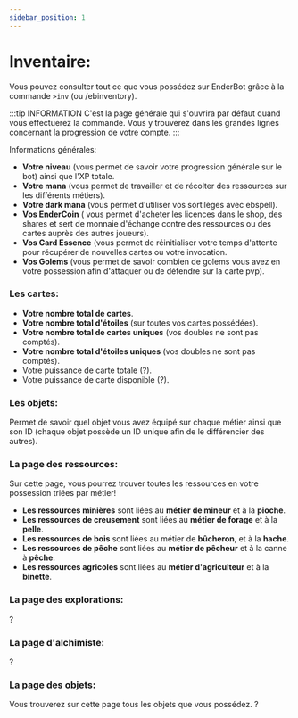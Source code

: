 ```yaml
---
sidebar_position: 1
---
```

# Inventaire:

Vous pouvez consulter tout ce que vous possédez sur EnderBot grâce à la commande `>inv` (ou /ebinventory).

:::tip INFORMATION
C'est la page générale qui s'ouvrira par défaut quand vous effectuerez la commande. Vous y trouverez dans les grandes lignes concernant la progression de votre compte.
:::

Informations générales:

- **Votre niveau** (vous permet de savoir votre progression générale sur le bot) ainsi que l'XP totale.
- **Votre mana** (vous permet de travailler et de récolter des ressources sur les différents métiers).
- **Votre dark mana** (vous permet d'utiliser vos sortilèges avec ebspell).
- **Vos EnderCoin** ( vous permet d'acheter les licences dans le shop, des shares et sert de monnaie d'échange contre des ressources ou des cartes auprès des autres joueurs).
- **Vos Card Essence** (vous permet de réinitialiser votre temps d'attente pour récupérer de nouvelles cartes ou votre invocation. 
- **Vos Golems** (vous permet de savoir combien de golems vous avez en votre possession afin d'attaquer ou de défendre sur la carte pvp).

### Les cartes:
- **Votre nombre total de cartes**.
- **Votre nombre total d'étoiles** (sur toutes vos cartes possédées).
- **Votre nombre total de cartes uniques** (vos doubles ne sont pas comptés).
- **Votre nombre total d'étoiles uniques** (vos doubles ne sont pas comptés).
- Votre puissance de carte totale (?).
- Votre puissance de carte disponible (?).

### Les objets:
Permet de savoir quel objet vous avez équipé sur chaque métier ainsi que son ID (chaque objet possède un ID unique afin de le différencier des autres).

### La page des ressources:
Sur cette page, vous pourrez trouver toutes les ressources en votre possession triées par métier!

- **Les ressources minières** sont liées au **métier de mineur** et à la **pioche**. 
- **Les ressources de creusement** sont liées au **métier de forage** et à la **pelle**. 
- **Les ressources de bois** sont liées au métier de **bûcheron**, et à la **hache**. 
- **Les ressources de pêche** sont liées au **métier de pêcheur** et à la canne à **pêche**. 
- **Les ressources agricoles** sont liées au **métier d'agriculteur** et à la **binette**. 

### La page des explorations:
?

### La page d'alchimiste:
?

### La page des objets:
Vous trouverez sur cette page tous les objets que vous possédez. ?
